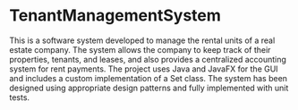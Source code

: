 # TenantManagementSystem
 
This is a software system developed to manage the rental units of a real estate company. The system allows the company to keep track of their properties, tenants, and leases, and also provides a centralized accounting system for rent payments. The project uses Java and JavaFX for the GUI and includes a custom implementation of a Set class. The system has been designed using appropriate design patterns and fully implemented with unit tests.
